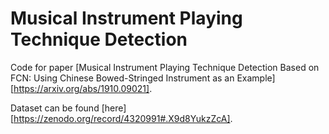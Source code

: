 # Musical Instrument Playing Technique Detection

Code for paper [Musical Instrument Playing Technique Detection Based on FCN: Using Chinese Bowed-Stringed Instrument as an Example][https://arxiv.org/abs/1910.09021].

Dataset can be found [here][https://zenodo.org/record/4320991#.X9d8YukzZcA].

